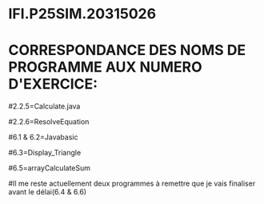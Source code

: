 # IFI.P25SIM.20315026
# CORRESPONDANCE DES NOMS DE PROGRAMME AUX NUMERO D'EXERCICE:
#2.2.5=Calculate.java    
 
 #2.2.6=ResolveEquation 
 
 #6.1 & 6.2=Javabasic
 
 #6.3=Display_Triangle
 
 #6.5=arrayCalculateSum
 
 #Il me reste actuellement deux programmes à remettre que je vais finaliser avant le délai(6.4 & 6.6)



